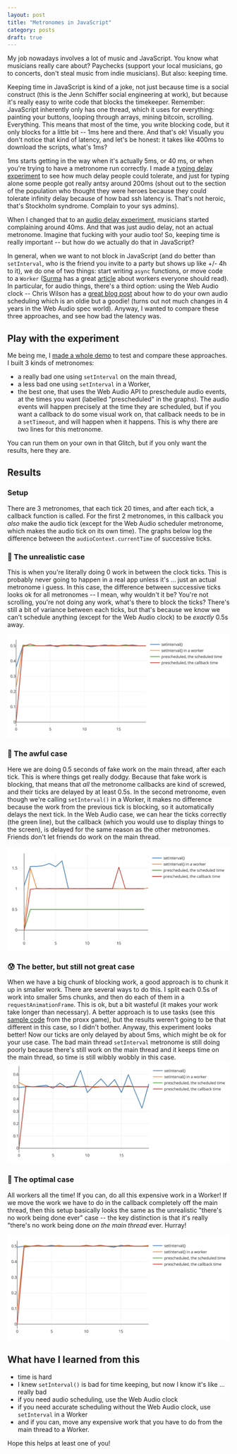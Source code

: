 ```yaml
---
layout: post
title: "Metronomes in JavaScript"
category: posts
draft: true
---
```


<style>
  img.plot { max-height: 400px !important; }
</style>

My job nowadays involves a lot of music and JavaScript. You know what musicians really
care about? Paychecks (support your local musicians, go to concerts, don't steal music
from indie musicians). But also: keeping time.

Keeping time in JavaScript is kind of a joke, not just because time is a
social construct (this is the Jenn Schiffer social engineering at work), but because it's really easy to write
code that blocks the timekeeper. Remember: JavaScript
inherently only has one thread, which it uses for everything: painting your buttons,
looping through arrays, mining bitcoin, scrolling. Everything.
This means that most of the time, you
write blocking code, but it only blocks for a little bit -- 1ms here and there. And that's ok!
Visually you don't notice that kind of latency, and let's be honest: it takes like 400ms to download the scripts, what's 1ms?

1ms starts getting in the way when it's actually 5ms, or 40 ms, or when you're
trying to have a metronome run correctly. I made a [typing delay experiment](https://input-delay.glitch.me) to see how much delay people could tolerate, and just
for typing alone some people got really antsy around 200ms (shout out
to the section of the population who thought they were heroes because they could
tolerate infinity delay because of how bad ssh latency is. That's not heroic,
that's Stockholm syndrome. Complain to your sys admins).

When I changed that to an [audio delay experiment](https://audio-delay.glitch.me]),
musicians started complaining around 40ms. And that was just audio delay, not
an actual metronome. Imagine that fucking with your audio too! So, keeping time is really important -- but how do we actually do that in JavaScript?

In general, when we want to not block in JavaScript (and do better than
`setInterval`, who is the friend you invite to a party but
shows up like +/- 4h to it), we do one of two things:
start writing `async` functions, or move code to a `Worker` ([Surma](https://twitter.com/dassurma)
has a great [article](https://dassur.ma/things/when-workers/) about workers everyone
should read). In
particular, for audio things, there's a third option: using the Web Audio clock -- Chris Wilson has a [great blog post](https://www.html5rocks.com/en/tutorials/audio/scheduling/)
about how to do your own audio scheduling which is an oldie but a goodie! (turns out
not much changes in 4 years in the Web Audio spec world). Anyway, I wanted to
compare these three approaches, and see how bad the latency was.

## Play with the experiment
Me being me, I [made a whole demo](https://metronomes.glitch.me/) to
test and compare these approaches. I built
3 kinds of metronomes:

- a really bad one using `setInterval` on the main thread,
- a less bad one using `setInterval` in a Worker,
- the best one, that uses the Web Audio API to preschedule audio events, at
the times you want (labelled "prescheduled" in the graphs). The audio events
will happen precisely at the time they are scheduled, but if you want a
callback to do some visual work on, that callback needs to be in a `setTimeout`,
and will happen when it happens. This is why there are two lines for this metronome.

You can run them on your own in that Glitch, but if you only want
the results, here they are.

## Results

### Setup
There are 3 metronomes, that each tick 20 times, and after each tick, a callback
function is called. For the first 2 metronomes, in this callback you _also_
make the audio tick (except for the Web Audio scheduler metronome, which makes the audio
tick on its own time). The graphs below log the difference between the `audioContext.currentTime`
of successive ticks.

### 🤔 The unrealistic case
This is when you're literally doing 0 work in between the clock ticks. This is
probably never going to happen in a real app unless it's ... just
an actual metronome i guess. In this case, the difference between successive ticks looks
ok for all metronomes -- I mean, why wouldn't it be? You're not scrolling, you're
not doing any work, what's there to block the ticks? There's still a bit of variance between
each ticks, but that's because we know we can't schedule anything (except for the Web Audio
clock) to be _exactly_ 0.5s away.

<img class="plot" alt="" src="/images/metronomes/1.png">

### 🤢 The awful case
Here we are doing 0.5 seconds of fake work on the main thread, after each tick. This
is where things get really dodgy. Because that fake work is blocking, that means that _all_
the metronome callbacks are kind of screwed, and their ticks are delayed by at least 0.5s.
In the second metronome, even though we're calling `setInterval()` in a Worker, it makes no difference because the work from the previous tick is blocking, so it automatically delays the next tick.
In the Web Audio case, we can hear the ticks correctly (the green line), but the callback (which you would use to display things to the screen), is delayed for the same reason
as the other metronomes. Friends don't let friends do work on the main thread.

<img class="plot" alt="" src="/images/metronomes/2.png">

### 😰 The better, but still not great case
When we have a big chunk of blocking work, a good approach is to chunk it up in
smaller work. There are several ways to do this. I split each 0.5s of work into smaller
5ms chunks, and then do each of them in a `requestAnimationFrame`. This is ok,
but a bit wasteful (it makes your work take longer than necessary). A better
approach is to use tasks (see this [sample code](https://github.com/GoogleChromeLabs/proxx/blob/b1fa3b4c7a8565ddc245b03680dadd567c3a8f9e/src/utils/scheduling.ts#L20-L34) from the proxx game),
but the results weren't going to be that different in this case, so I didn't bother.
Anyway, this experiment looks better!
Now our ticks are only delayed by about 5ms, which might be ok for your use case. The bad main
thread `setInterval` metronome is still doing poorly because there's still
work on the main thread and it keeps time on the main thread, so time is still
wibbly wobbly in this case.
<img class="plot" alt="" src="/images/metronomes/3.png">

### 🤩 The optimal case
All workers all the time! If you can, do all this expensive work in a Worker!
If we move the work we have to do in the callback completely off the main thread,
then this setup basically looks the same as the unrealistic "there's no work being done ever"
case -- the key distinction is that it's really "there's no work being done _on the main thread_ ever. Hurray!

<img class="plot" alt="" src="/images/metronomes/4.png">

## What have I learned from this

- time is hard
- I knew `setInterval()` is bad for time keeping, but now I know it's like ... really bad
- if you need audio scheduling, use the Web Audio clock
- if you need accurate scheduling without the Web Audio clock, use `setInterval`
in a Worker
- and if you can, move any expensive work that you have to do from the main thread
to a Worker.

Hope this helps at least one of you!


